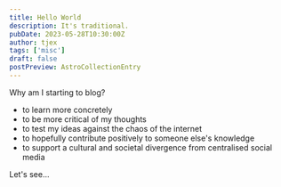 ```yaml
---
title: Hello World
description: It's traditional.
pubDate: 2023-05-28T10:30:00Z
author: tjex
tags: ['misc']
draft: false
postPreview: AstroCollectionEntry
---
```


Why am I starting to blog? 

- to learn more concretely
- to be more critical of my thoughts
- to test my ideas against the chaos of the internet
- to hopefully contribute positively to someone else's knowledge
- to support a cultural and societal divergence from centralised social media

Let's see...

